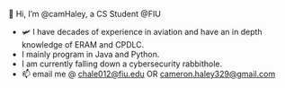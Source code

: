 👋 Hi, I’m @camHaley, a CS Student @FIU
  
- 🛩 I have decades of experience in aviation and have an in depth knowledge of ERAM and CPDLC.
- I mainly program in Java and Python.
- I am currently falling down a cybersecurity rabbithole.
- 📫 email me @ chale012@fiu.edu OR cameron.haley329@gmail.com

